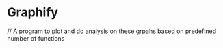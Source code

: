 # Graphify

// A program to plot and do analysis on these grpahs based on predefined number of functions